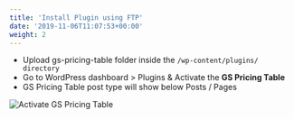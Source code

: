 ```yaml
---
title: 'Install Plugin using FTP'
date: '2019-11-06T11:07:53+00:00'
weight: 2
---
```


- Upload gs-pricing-table folder inside the <code>/wp-content/plugins/ directory</code>
- Go to WordPress dashboard > Plugins & Activate the **GS Pricing Table**
- GS Pricing Table post type will show below Posts / Pages

![Activate GS Pricing Table](../images/Activate_GS_Pricing_Table.png)